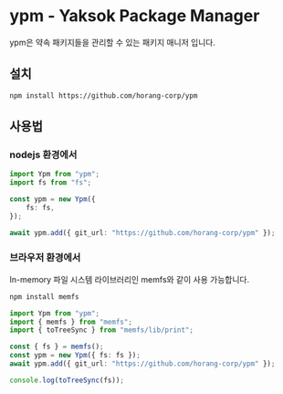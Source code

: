 # ypm - Yaksok Package Manager

ypm은 약속 패키지들을 관리할 수 있는 패키지 매니저 입니다.

## 설치

```bash
npm install https://github.com/horang-corp/ypm
```

## 사용법

### nodejs 환경에서

```ts
import Ypm from "ypm";
import fs from "fs";

const ypm = new Ypm({
	fs: fs,
});

await ypm.add({ git_url: "https://github.com/horang-corp/ypm" });
```

### 브라우저 환경에서

In-memory 파일 시스템 라이브러리인 memfs와 같이 사용 가능합니다.

```bash
npm install memfs
```

```ts
import Ypm from "ypm";
import { memfs } from "memfs";
import { toTreeSync } from "memfs/lib/print";

const { fs } = memfs();
const ypm = new Ypm({ fs: fs });
await ypm.add({ git_url: "https://github.com/horang-corp/ypm" });

console.log(toTreeSync(fs));
```

